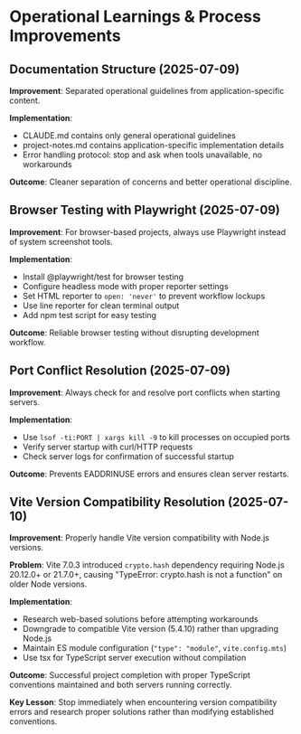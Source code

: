 # Operational Learnings & Process Improvements

## Documentation Structure (2025-07-09)
**Improvement**: Separated operational guidelines from application-specific content.

**Implementation**: 
- CLAUDE.md contains only general operational guidelines
- project-notes.md contains application-specific implementation details
- Error handling protocol: stop and ask when tools unavailable, no workarounds

**Outcome**: Cleaner separation of concerns and better operational discipline.

## Browser Testing with Playwright (2025-07-09)
**Improvement**: For browser-based projects, always use Playwright instead of system screenshot tools.

**Implementation**: 
- Install @playwright/test for browser testing
- Configure headless mode with proper reporter settings
- Set HTML reporter to `open: 'never'` to prevent workflow lockups
- Use line reporter for clean terminal output
- Add npm test script for easy testing

**Outcome**: Reliable browser testing without disrupting development workflow.

## Port Conflict Resolution (2025-07-09)
**Improvement**: Always check for and resolve port conflicts when starting servers.

**Implementation**: 
- Use `lsof -ti:PORT | xargs kill -9` to kill processes on occupied ports
- Verify server startup with curl/HTTP requests
- Check server logs for confirmation of successful startup

**Outcome**: Prevents EADDRINUSE errors and ensures clean server restarts.

## Vite Version Compatibility Resolution (2025-07-10)
**Improvement**: Properly handle Vite version compatibility with Node.js versions.

**Problem**: Vite 7.0.3 introduced `crypto.hash` dependency requiring Node.js 20.12.0+ or 21.7.0+, causing "TypeError: crypto.hash is not a function" on older Node versions.

**Implementation**: 
- Research web-based solutions before attempting workarounds
- Downgrade to compatible Vite version (5.4.10) rather than upgrading Node.js
- Maintain ES module configuration (`"type": "module"`, `vite.config.mts`)
- Use tsx for TypeScript server execution without compilation

**Outcome**: Successful project completion with proper TypeScript conventions maintained and both servers running correctly.

**Key Lesson**: Stop immediately when encountering version compatibility errors and research proper solutions rather than modifying established conventions.